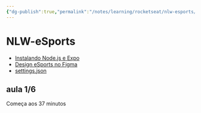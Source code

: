 ```yaml
---
{"dg-publish":true,"permalink":"/notes/learning/rocketseat/nlw-esports/nlw-e-sports/"}
---
```


# NLW-eSports

- [Instalando Node.js e Expo](https://efficient-sloth-d85.notion.site/Aula-01-ea95e9f0a1fd408a8ba9578a3b3a1cca)
- [Design eSports no Figma](<https://www.figma.com/file/DYmPsaNHLDo1iiIhnnY0DI/NLW-eSports-(Community)>)
- [settings.json](https://gist.github.com/diego3g/b1b189063d21b96d6144ca896755be64)

## aula 1/6

Começa aos 37 minutos

